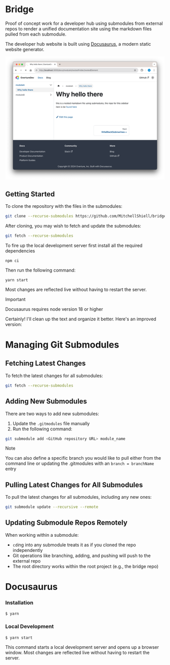 # Bridge

Proof of concept work for a developer hub using submodules from external repos to render a unified documentation site using the markdown files pulled from each submodule. 

The developer hub website is built using [Docusaurus](https://docusaurus.io/), a modern static website generator.

![Preview](preview.png)

## Getting Started

To clone the repository with the files in the submodules:

```bash
git clone --recurse-submodules https://github.com/MitchellShiell/bridge.git
```

After cloning, you may wish to fetch and update the submodules:

```bash
git fetch --recurse-submodules
```

To fire up the local development server first install all the required dependencies

```
npm ci
```

Then run the following command: 

```
yarn start
```

Most changes are reflected live without having to restart the server.

> [!IMPORTANT]  
> Docusaurus requires node version 18 or higher

Certainly! I'll clean up the text and organize it better. Here's an improved version:

# Managing Git Submodules

## Fetching Latest Changes

To fetch the latest changes for all submodules:

```bash
git fetch --recurse-submodules
```

## Adding New Submodules

There are two ways to add new submodules:

1. Update the `.gitmodules` file manually
2. Run the following command:

```bash
git submodule add <GitHub repository URL> module_name
```

> [!NOTE]  
> You can also define a specific branch you would like to pull either from the command line or updating the .gitmodules with an `branch = branchName` entry

## Pulling Latest Changes for All Submodules

To pull the latest changes for all submodules, including any new ones:

```bash
git submodule update --recursive --remote
```

## Updating Submodule Repos Remotely

When working within a submodule:
- `cd`ing into any submodule treats it as if you cloned the repo independently
- Git operations like branching, adding, and pushing will push to the external repo
- The root directory works within the root project (e.g., the bridge repo)

# Docusaurus

### Installation

```
$ yarn
```

### Local Development

```
$ yarn start
```

This command starts a local development server and opens up a browser window. Most changes are reflected live without having to restart the server.
